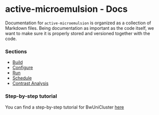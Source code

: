 # active-microemulsion - Docs
Documentation for `active-microemulsion` is organized as a collection of Markdown files.
Being documentation as important as the code itself, we want to make sure it is properly stored and versioned 
together with the code.

### Sections
- [Build](build/build.md)
- [Configure](configure/configure.md)
- [Run](run/run.md)
- [Schedule](schedule/schedule.md)
- [Contrast Analysis](analysis/contrastAnalysis.md)

### Step-by-step tutorial
You can find a step-by-step tutorial for BwUniCluster [here](https://github.com/lhilbert/active-microemulsion/blob/master/documentation/tutorial.md)
